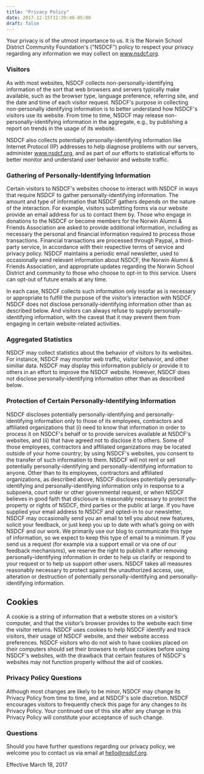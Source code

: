 ```yaml
---
title: "Privacy Policy"
date: 2017-12-15T12:39:48-05:00
draft: false
---
```



Your privacy is of the utmost importance to us. It is the Norwin School District Community Foundation's ("NSDCF") policy to respect your privacy regarding any information we may collect on www.nsdcf.org.

### Visitors

As with most websites, NSDCF collects non-personally-identifying information of the sort that web browsers and servers typically make available, such as the browser type, language preference, referring site, and the date and time of each visitor request. NSDCF's purpose in collecting non-personally identifying information is to better understand how NSDCF's visitors use its website. From time to time, NSDCF may release non-personally-identifying information in the aggregate, e.g., by publishing a report on trends in the usage of its website.

NSDCF also collects potentially personally-identifying information like Internet Protocol (IP) addresses to help diagnose problems with our servers, administer www.nsdcf.org, and as part of our efforts to statistical efforts to better monitor and understand user behavior and website traffic.

### Gathering of Personally-Identifying Information

Certain visitors to NSDCF's websites choose to interact with NSDCF in ways that require NSDCF to gather personally-identifying information. The amount and type of information that NSDCF gathers depends on the nature of the interaction. For example, visitors submitting forms via our website provide an email address for us to contact them by. Those who engage in donations to the NSDCF or become members for the Norwin Alumni & Friends Association are asked to provide additional information, including as necessary the personal and financial information required to process those transactions. Financial transactions are processed through Paypal, a third-party service, in accordance with their respective terms of service and privacy policy. NSDCF maintains a periodic email newsletter, used to occasionally send relevant information about NSDCF, the Norwin Alumni & Friends Association, and appropriate updates regarding the Norwin School District and community to those who choose to opt-in to this service. Users can opt-out of future emails at any time.

In each case, NSDCF collects such information only insofar as is necessary or appropriate to fulfill the purpose of the visitor’s interaction with NSDCF. NSDCF does not disclose personally-identifying information other than as described below. And visitors can always refuse to supply personally-identifying information, with the caveat that it may prevent them from engaging in certain website-related activities.

### Aggregated Statistics

NSDCF may collect statistics about the behavior of visitors to its websites. For instance, NSDCF may monitor web traffic, visitor behavior, and other similiar data. NSDCF may display this information publicly or provide it to others in an effort to improve the NSDCF website. However, NSDCF does not disclose personally-identifying information other than as described below.

### Protection of Certain Personally-Identifying Information

NSDCF discloses potentially personally-identifying and personally-identifying information only to those of its employees, contractors and affiliated organizations that (i) need to know that information in order to process it on NSDCF's behalf or to provide services available at NSDCF's websites, and (ii) that have agreed not to disclose it to others. Some of those employees, contractors and affiliated organizations may be located outside of your home country; by using NSDCF's websites, you consent to the transfer of such information to them. NSDCF will not rent or sell potentially personally-identifying and personally-identifying information to anyone. Other than to its employees, contractors and affiliated organizations, as described above, NSDCF discloses potentially personally-identifying and personally-identifying information only in response to a subpoena, court order or other governmental request, or when NSDCF believes in good faith that disclosure is reasonably necessary to protect the property or rights of NSDCF, third parties or the public at large. If you have supplied your email address to NSDCF and opted-in to our newsletter, NSDCF may occasionally send you an email to tell you about new features, solicit your feedback, or just keep you up to date with what’s going on with NSDCF and our work. We primarily use our blog to communicate this type of information, so we expect to keep this type of email to a minimum. If you send us a request (for example via a support email or via one of our feedback mechanisms), we reserve the right to publish it after removing personally-identifying information in order to help us clarify or respond to your request or to help us support other users. NSDCF takes all measures reasonably necessary to protect against the unauthorized access, use, alteration or destruction of potentially personally-identifying and personally-identifying information.

## Cookies
A cookie is a string of information that a website stores on a visitor’s computer, and that the visitor’s browser provides to the website each time the visitor returns. NSDCF uses cookies to help NSDCF identify and track visitors, their usage of NSDCF website, and their website access preferences. NSDCF visitors who do not wish to have cookies placed on their computers should set their browsers to refuse cookies before using NSDCF's websites, with the drawback that certain features of NSDCF's websites may not function properly without the aid of cookies.

### Privacy Policy Questions
Although most changes are likely to be minor, NSDCF may change its Privacy Policy from time to time, and at NSDCF's sole discretion. NSDCF encourages visitors to frequently check this page for any changes to its Privacy Policy. Your continued use of this site after any change in this Privacy Policy will constitute your acceptance of such change.

### Questions

Should you have further questions regarding our privacy policy, we welcome you to contact us via email at [hello@nsdcf.org](mailto:hello@nsdcf.org).

Effective March 18, 2017
